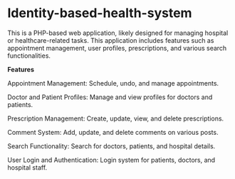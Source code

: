 # Identity-based-health-system
This is a PHP-based web application, likely designed for managing hospital or healthcare-related tasks. This application includes features such as appointment management, user profiles, prescriptions, and various search functionalities.

**Features**

Appointment Management: Schedule, undo, and manage appointments.

Doctor and Patient Profiles: Manage and view profiles for doctors and patients.

Prescription Management: Create, update, view, and delete prescriptions.

Comment System: Add, update, and delete comments on various posts.

Search Functionality: Search for doctors, patients, and hospital details.

User Login and Authentication: Login system for patients, doctors, and hospital staff.

